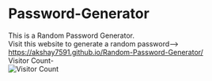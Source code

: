 # Password-Generator

This is a Random Password Generator.
<br>
Visit this website to generate a random password-->   https://akshay7591.github.io/Random-Password-Generator/
<br>
Visitor Count-
<br>
![Visitor Count](https://profile-counter.glitch.me/{Akshay7591}/count.svg)
